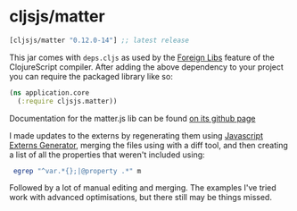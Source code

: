 # cljsjs/matter

[](dependency)
```clojure
[cljsjs/matter "0.12.0-14"] ;; latest release
```
[](/dependency)

This jar comes with `deps.cljs` as used by the [Foreign Libs][flibs] feature
of the ClojureScript compiler. After adding the above dependency to your project
you can require the packaged library like so:

```clojure
(ns application.core
  (:require cljsjs.matter))
```

Documentation for the matter.js lib can be found [on its github page](https://github.com/liabru/matter-js)

I made updates to the externs by regenerating them using [Javascript Externs Generator](https://github.com/jmmk/javascript-externs-generator), merging the files using with a diff tool, and then creating a list of all the properties that weren't included using:

```bash
 egrep "^var.*{};|@property .*" m
 ```
 
Followed by a lot of manual editing and merging. The examples I've tried work with advanced optimisations, but there still may be things missed.

[flibs]: https://github.com/clojure/clojurescript/wiki/Packaging-Foreign-Dependencies
